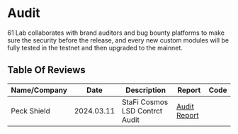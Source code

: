 # Audit

61 Lab collaborates with brand auditors and bug bounty platforms to make sure the security before the release, and every new custom modules will be fully tested in the testnet and then upgraded to the mainnet.

## Table Of Reviews

| Name/Company | Date | Description | Report | Code |
| ------------ | ---- | ----------- | ------ | ----- |
| Peck Shield | 2024.03.11 | StaFi Cosmos LSD Contrct Audit	 | [Audit Report](https://github.com/stafiprotocol/security/tree/main/audits/202403_PeckShield_StaFi_CosmWasm) |